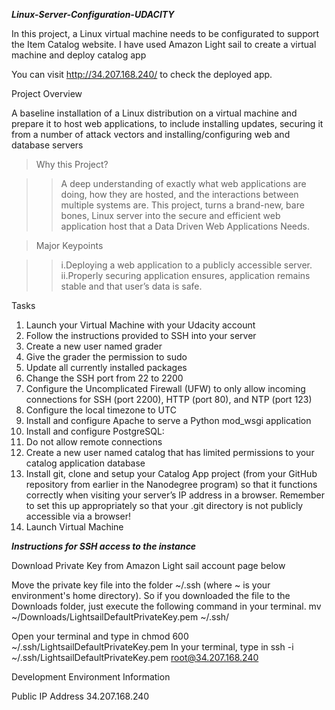 ***Linux-Server-Configuration-UDACITY***

In this project, a Linux virtual machine needs to be configurated to support the Item Catalog website. I have used Amazon Light sail to create a virtual machine and deploy catalog app

You can visit http://34.207.168.240/ to check the deployed app.

Project Overview

A baseline installation of a Linux distribution on a virtual machine and prepare it to host web applications, to include installing updates, securing it from a number of attack vectors and installing/configuring web and database servers

> Why this Project?

>> A deep understanding of exactly what web applications are doing, how they are hosted, and the interactions between multiple systems are. This project, turns a brand-new, bare bones, Linux server into the secure and efficient web application host that a Data Driven Web Applications Needs.

> Major Keypoints

>> i.Deploying a web application to a publicly accessible server.
>> ii.Properly securing application ensures, application remains stable and that user’s data is safe.

Tasks

1. Launch your Virtual Machine with your Udacity account
2. Follow the instructions provided to SSH into your server
3. Create a new user named grader
4. Give the grader the permission to sudo
5. Update all currently installed packages
6. Change the SSH port from 22 to 2200
7. Configure the Uncomplicated Firewall (UFW) to only allow incoming connections for SSH (port 2200), HTTP (port 80), and NTP (port 123)
8. Configure the local timezone to UTC
9. Install and configure Apache to serve a Python mod_wsgi application
10. Install and configure PostgreSQL:
11. Do not allow remote connections
12. Create a new user named catalog that has limited permissions to your catalog application database
13. Install git, clone and setup your Catalog App project (from your GitHub repository from earlier in the Nanodegree program) so that it functions correctly when visiting your server’s IP address in a browser. Remember to set this up appropriately so that your .git directory is not publicly accessible via a browser!
14. Launch Virtual Machine

***Instructions for SSH access to the instance***

Download Private Key from Amazon Light sail account page below

Move the private key file into the folder ~/.ssh (where ~ is your environment's home directory). So if you downloaded the file to the Downloads folder, just execute the following command in your terminal. mv ~/Downloads/LightsailDefaultPrivateKey.pem ~/.ssh/

Open your terminal and type in chmod 600 ~/.ssh/LightsailDefaultPrivateKey.pem
In your terminal, type in ssh -i ~/.ssh/LightsailDefaultPrivateKey.pem root@34.207.168.240

Development Environment Information

Public IP Address
34.207.168.240
